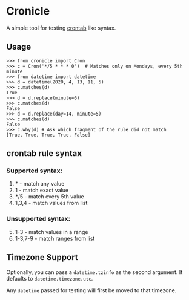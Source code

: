 # Cronicle

A simple tool for testing [crontab](https://en.wikipedia.org/wiki/Cron) like syntax.

## Usage

    >>> from cronicle import Cron
    >>> c = Cron('*/5 * * * 0')  # Matches only on Mondays, every 5th minute
    >>> from datetime import datetime
    >>> d = datetime(2020, 4, 13, 11, 5)
    >>> c.matches(d)
    True
    >>> d = d.replace(minute=6)
    >>> c.matches(d)
    False
    >>> d = d.replace(day=14, minute=5)
    >>> c.matches(d)
    False
    >>> c.why(d) # Ask which fragment of the rule did not match
    [True, True, True, True, False]

## crontab rule syntax

### Supported syntax:

1. \* - match any value
2. 1 - match exact value
3. \*/5 - match every 5th value
4. 1,3,4 - match values from list

### Unsupported syntax:

5. 1-3 - match values in a range
6. 1-3,7-9 - match ranges from list

## Timezone Support

Optionally, you can pass a `datetime.tzinfo` as the second argument. It
defaults to `datetime.timezone.utc`.

Any `datetime` passed for testing will first be moved to that timezone.
